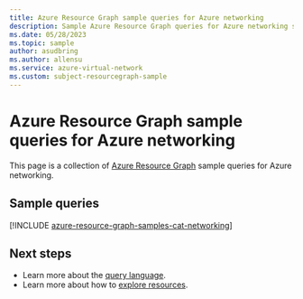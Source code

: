 ```yaml
---
title: Azure Resource Graph sample queries for Azure networking
description: Sample Azure Resource Graph queries for Azure networking showing use of resource types and tables to access Azure networking related resources and properties.
ms.date: 05/28/2023
ms.topic: sample
author: asudbring
ms.author: allensu
ms.service: azure-virtual-network
ms.custom: subject-resourcegraph-sample
---
```


# Azure Resource Graph sample queries for Azure networking

This page is a collection of [Azure Resource Graph](../../governance/resource-graph/overview.md) sample queries for Azure networking.

## Sample queries

[!INCLUDE [azure-resource-graph-samples-cat-networking](../includes/networking.md)]

## Next steps

- Learn more about the [query language](../../governance/resource-graph/concepts/query-language.md).
- Learn more about how to [explore resources](../../governance/resource-graph/concepts/explore-resources.md).
